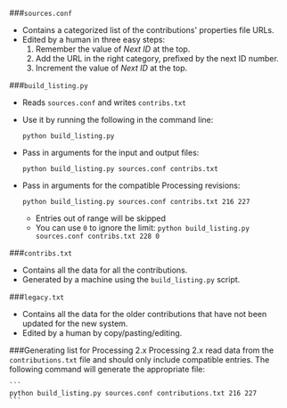 ###`sources.conf`
* Contains a categorized list of the contributions' properties file URLs.
* Edited by a human in three easy steps:
    1. Remember the value of _Next ID_ at the top.
	1. Add the URL in the right category, prefixed by the next ID number.
	1. Increment the value of _Next ID_ at the top.

###`build_listing.py`
* Reads `sources.conf` and writes `contribs.txt`
* Use it by running the following in the command line:

	```
	python build_listing.py
	```

* Pass in arguments for the input and output files:

	```
	python build_listing.py sources.conf contribs.txt
	```

* Pass in arguments for the compatible Processing revisions: 

	```
	python build_listing.py sources.conf contribs.txt 216 227
	```

	* Entries out of range will be skipped
	* You can use `0` to ignore the limit: `python build_listing.py sources.conf contribs.txt 228 0`

###`contribs.txt`
* Contains all the data for all the contributions.
* Generated by a machine using the `build_listing.py` script.

###`legacy.txt`
* Contains all the data for the older contributions that have not been updated for the new system.
* Edited by a human by copy/pasting/editing.

###Generating list for Processing 2.x
Processing 2.x read data from the `contributions.txt` file and should only include compatible entries. The following command will generate the appropriate file:

	```
	python build_listing.py sources.conf contributions.txt 216 227
	```
